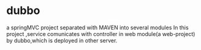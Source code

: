 # dubbo
a springMVC project separated with MAVEN into several modules
In this project ,service comunicates with controller in web module(a web-project) by dubbo,which is deployed in other server.
